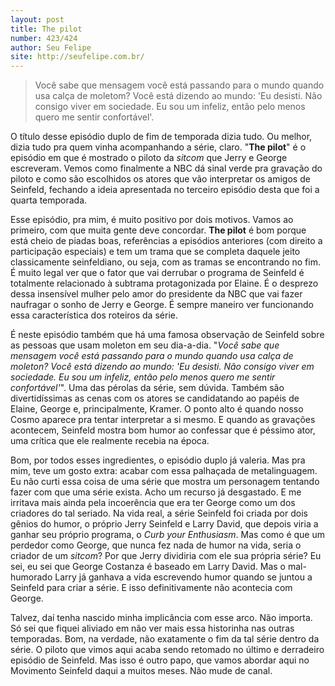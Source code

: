 ```yaml
---
layout: post
title: The pilot
number: 423/424
author: Seu Felipe
site: http://seufelipe.com.br/
---
```


> Você sabe que mensagem você está passando para o mundo quando usa calça de moletom? Você está dizendo ao mundo: 'Eu desisti. Não consigo viver em sociedade. Eu sou um infeliz, então pelo menos quero me sentir confortável'.

O título desse episódio duplo de fim de temporada dizia tudo. Ou melhor, dizia tudo pra quem vinha acompanhando a série, claro. "**The pilot**" é o episódio em que é mostrado o piloto da *sitcom* que Jerry e George escreveram. Vemos como finalmente a NBC dá sinal verde pra gravação do piloto e como são escolhidos os atores que vão interpretar os amigos de Seinfeld, fechando a ideia apresentada no terceiro episódio desta que foi a quarta temporada.

Esse episódio, pra mim, é muito positivo por dois motivos. Vamos ao primeiro, com que muita gente deve concordar. **The pilot** é bom porque está cheio de piadas boas, referências a episódios anteriores (com direito a participação especiais) e tem um trama que se completa daquele jeito classicamente seinfeldiano, ou seja, com as tramas se encontrando no fim. É muito legal ver que o fator que vai derrubar o programa de Seinfeld é totalmente relacionado à subtrama protagonizada por Elaine. É o desprezo dessa insensível mulher pelo amor do  presidente da NBC que vai fazer naufragar o sonho de Jerry e George. É sempre maneiro ver funcionando essa característica dos roteiros da série.

É neste episódio também que há uma famosa observação de Seinfeld sobre as pessoas que usam moleton em seu dia-a-dia. "*Você sabe que mensagem você está passando para o mundo quando usa calça de moleton? Você está dizendo ao mundo: 'Eu desisti. Não consigo viver em sociedade. Eu sou um infeliz, então pelo menos quero me sentir confortável'*". Uma das pérolas da série, sem dúvida. Também são divertidíssimas as cenas com os atores se candidatando ao papéis de Elaine, George e, principalmente, Kramer. O ponto alto é quando nosso Cosmo aparece pra tentar interpretar a si mesmo. E quando as gravações acontecem, Seinfeld mostra bom humor ao confessar que é péssimo ator, uma crítica que ele realmente recebia na época.

Bom, por todos esses ingredientes, o episódio duplo já valeria. Mas pra mim, teve um gosto extra: acabar com essa palhaçada de metalinguagem. Eu não curti essa coisa de uma série que mostra um personagem tentando fazer com que uma série exista. Acho um recurso já desgastado. E me irritava mais ainda pela incoerência que era ter George como um dos criadores do tal seriado. Na vida real, a série Seinfeld foi criada por dois gênios do humor, o próprio Jerry Seinfeld e Larry David, que depois viria a ganhar seu próprio programa, o *Curb your Enthusiasm*. Mas como é que um perdedor como George, que nunca fez nada de humor na vida, seria o criador de um *sitcom*? Por que Jerry dividiria com ele sua própria série? Eu sei, eu sei que George Costanza é baseado em Larry David. Mas o mal-humorado Larry já ganhava a vida escrevendo humor quando se juntou a Seinfeld para criar a série. E isso definitivamente não acontecia com George.

Talvez, daí tenha nascido minha implicância com esse arco. Não importa. Só sei que fiquei aliviado em não ver mais essa historinha nas outras temporadas. Bom, na verdade, não exatamente o fim da tal série dentro da série. O piloto que vimos aqui acaba sendo retomado no último e derradeiro episódio de Seinfeld. Mas isso é outro papo, que vamos abordar aqui no Movimento Seinfeld daqui a muitos meses. Não mude de canal.
